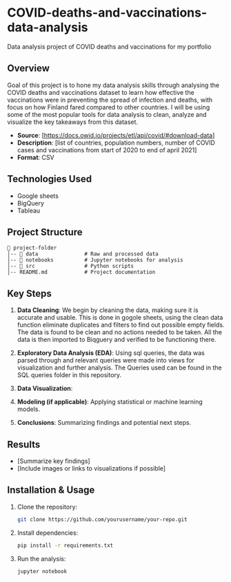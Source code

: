 # COVID-deaths-and-vaccinations-data-analysis
Data analysis project of COVID deaths and vaccinations for my portfolio

## Overview
Goal of this project is to hone my data analysis skills through analysing the COVID deaths and vaccinations dataset to learn how effective the vaccinations were in preventing the spread of infection and deaths, with focus on how Finland fared compared to other countries. I will be using some of the most popular tools for data analysis to clean, analyze and visualize the key takeaways from this dataset.
- **Source**: [https://docs.owid.io/projects/etl/api/covid/#download-data]
- **Description**: [list of countries, population numbers, number of COVID cases and vaccinations from start of 2020 to end of april 2021]
- **Format**: CSV

## Technologies Used
- Google sheets
- BigQuery
- Tableau

## Project Structure
```
📂 project-folder
│-- 📂 data               # Raw and processed data
│-- 📂 notebooks          # Jupyter notebooks for analysis
│-- 📂 src                # Python scripts
│-- README.md            # Project documentation
```

## Key Steps
1. **Data Cleaning**: We begin by cleaning the data, making sure it is accurate and usable. This is done in gogole sheets, using the clean data function eliminate duplicates and filters to find out possible empty fields. The data is found to be clean and no actions needed to be taken. All the data is then imported to Biqguery and verified to be functioning there.

2. **Exploratory Data Analysis (EDA)**: Using sql queries, the data was parsed through and relevant queries were made into views for visualization and further analysis. The Queries used can be found in the SQL queries folder in this repository.
   
5. **Data Visualization**: 
6. **Modeling (if applicable)**: Applying statistical or machine learning models.
7. **Conclusions**: Summarizing findings and potential next steps.

## Results
- [Summarize key findings]
- [Include images or links to visualizations if possible]

## Installation & Usage
1. Clone the repository:
   ```bash
   git clone https://github.com/yourusername/your-repo.git
   ```
2. Install dependencies:
   ```bash
   pip install -r requirements.txt
   ```
3. Run the analysis:
   ```bash
   jupyter notebook
   ```
